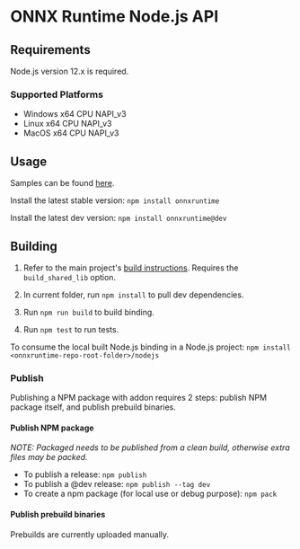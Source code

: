 # ONNX Runtime Node.js API

## Requirements
Node.js version 12.x is required.


### Supported Platforms

- Windows x64 CPU NAPI_v3
- Linux x64 CPU NAPI_v3
- MacOS x64 CPU NAPI_v3

## Usage
Samples can be found [here](../samples/nodejs).

Install the latest stable version: `npm install onnxruntime`

Install the latest dev version: `npm install onnxruntime@dev`

## Building
1. Refer to the main project's [build instructions](../BUILD.md). Requires the `build_shared_lib` option.

2.  In current folder, run `npm install` to pull dev dependencies.

3.  Run `npm run build` to build binding.

4.  Run `npm test` to run tests.

To consume the local built Node.js binding in a Node.js project: `npm install <onnxruntime-repo-root-folder>/nodejs`

### Publish
Publishing a NPM package with addon requires 2 steps: publish NPM package itself, and publish prebuild binaries.

#### Publish NPM package
*NOTE: Packaged needs to be published from a clean build, otherwise extra files may be packed.*

* To publish a release: `npm publish`
* To publish a @dev release: `npm publish --tag dev`
* To create a npm package (for local use or debug purpose): `npm pack`

#### Publish prebuild binaries
Prebuilds are currently uploaded manually.
